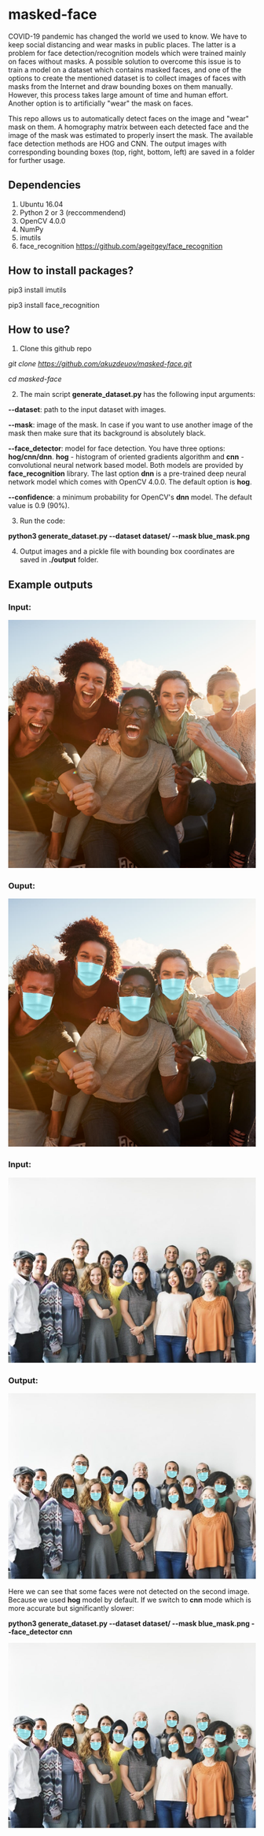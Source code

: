 # masked-face
COVID-19 pandemic has changed the world we used to know. We have to keep social distancing and wear masks in public places. The latter is a problem for face detection/recognition models which were trained mainly on faces without masks. A possible solution to overcome this issue is to train a model on a dataset which contains masked faces, and one of the options to create the mentioned dataset is to collect images of faces with masks from the Internet and draw bounding boxes on them manually. However, this process takes large amount of time and human effort. Another option is to artificially "wear" the mask on faces.  

This repo allows us to automatically detect faces on the image and "wear" mask on them. A homography matrix between each detected face and the image of the mask was estimated to properly insert the mask. The available face detection methods are HOG and CNN. The output images with corresponding bounding boxes (top, right, bottom, left) are saved in a folder for further usage.   

## Dependencies
1. Ubuntu 16.04
2. Python 2 or 3 (reccommendend)
3. OpenCV 4.0.0
4. NumPy
5. imutils
6. face_recognition https://github.com/ageitgey/face_recognition 

## How to install packages?
pip3 install imutils 

pip3 install face_recognition

## How to use?
1. Clone this github repo

*git clone https://github.com/akuzdeuov/masked-face.git*

*cd masked-face*

2. The main script **generate_dataset.py** has the following input arguments:

**--dataset**: path to the input dataset with images.

**--mask**: image of the mask. In case if you want to use another image of the mask then make sure that its background is absolutely black.

**--face_detector**: model for face detection. You have three options: **hog/cnn/dnn**. **hog** - histogram of oriented gradients algorithm and **cnn** - convolutional neural network based model. Both models are provided by **face_recognition** library. The last option **dnn** is a pre-trained deep neural network model which comes with OpenCV 4.0.0. The default option is **hog**.

**--confidence**: a minimum probability for OpenCV's **dnn** model. The default value is 0.9 (90%).

3. Run the code:

**python3 generate_dataset.py --dataset dataset/ --mask blue_mask.png** 

4. Output images and a pickle file with bounding box coordinates are saved in **./output** folder.

## Example outputs
### Input:
![example2_r](https://github.com/akuzdeuov/masked-face/blob/master/dataset/example_2.jpg)
### Ouput:
![example2](https://github.com/akuzdeuov/masked-face/blob/master/output/example_2.jpg)

### Input:
![example1_r](https://github.com/akuzdeuov/masked-face/blob/master/dataset/example_1.jpg)
### Output:
![example1](https://github.com/akuzdeuov/masked-face/blob/master/output/example_1.jpg)

Here we can see that some faces were not detected on the second image. Because we used **hog** model by default. If we switch to **cnn** mode which is more accurate but significantly slower:

**python3 generate_dataset.py --dataset dataset/ --mask blue_mask.png --face_detector cnn**

![example_1cnn](https://github.com/akuzdeuov/masked-face/blob/master/output/example_1_cnn.jpg)
